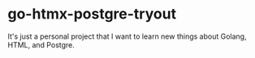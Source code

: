 # go-htmx-postgre-tryout
It's just a personal project that I want to learn new things about Golang, HTML, and Postgre.
